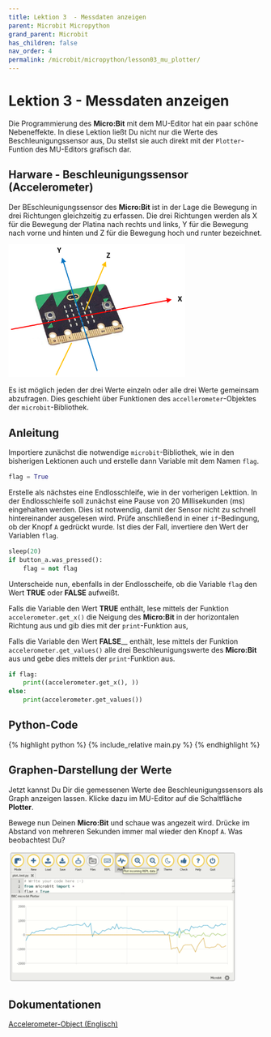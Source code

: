 ```yaml
---
title: Lektion 3  - Messdaten anzeigen
parent: Microbit Micropython
grand_parent: Microbit
has_children: false
nav_order: 4
permalink: /microbit/micropython/lesson03_mu_plotter/
---
```


# Lektion 3 - Messdaten anzeigen

Die Programmierung des __Micro:Bit__ mit dem MU-Editor hat ein paar schöne Nebeneffekte. In diese Lektion ließt Du nicht nur die Werte des Beschleunigungssensor aus, Du stellst sie auch direkt mit der `Plotter`-Funtion des MU-Editors grafisch dar.

## Harware - Beschleunigungssensor (Accelerometer)

Der BEschleunigungssensor des __Micro:Bit__ ist in der Lage die Bewegung in drei Richtungen gleichzeitig zu erfassen. Die drei Richtungen werden als X für die Bewegung der Platina nach rechts und links, Y für die Bewegung nach vorne und hinten und Z für die Bewegung hoch und runter bezeichnet.

<img src="./accelerometer_xyz.png" width="350px"/>

Es ist möglich jeden der drei Werte einzeln oder alle drei Werte gemeinsam abzufragen. Dies geschieht über Funktionen des `accellerometer`-Objektes der `microbit`-Bibliothek.

## Anleitung

Importiere zunächst die notwendige `microbit`-Bibliothek, wie in den bisherigen Lektionen auch und erstelle dann Variable mit dem Namen `flag`.

```python
flag = True
```

Erstelle als nächstes eine Endlosschleife, wie in der vorherigen Lekttion. In der Endlosschleife soll zunächst eine Pause von 20 Millisekunden (ms) eingehalten werden. Dies ist notwendig, damit der Sensor nicht zu schnell hintereinander ausgelesen wird.
Prüfe anschließend in einer `if`-Bedingung, ob der Knopf `A` gedrückt wurde. Ist dies der Fall, invertiere den Wert der Variablen `flag`.

```python
sleep(20)
if button_a.was_pressed():
    flag = not flag
 ```

Unterscheide nun, ebenfalls in der Endlosscheife, ob die Variable `flag` den Wert __TRUE__ oder __FALSE__ aufweißt.

Falls die Variable den Wert __TRUE__ enthält, lese mittels der Funktion `accelerometer.get_x()` die Neigung des __Micro:Bit__ in der horizontalen Richtung aus und gib dies mit der `print`-Funktion aus,

Falls die Variable den Wert __FALSE____ enthält, lese mittels der Funktion `accelerometer.get_values()` alle drei Beschleunigungswerte des __Micro:Bit__ aus und gebe dies mittels der `print`-Funktion aus.

```python
if flag:
    print((accelerometer.get_x(), ))
else:
    print(accelerometer.get_values())
```

## Python-Code

{% highlight python %}
    {% include_relative main.py %}
{% endhighlight %}

## Graphen-Darstellung der Werte

Jetzt kannst Du Dir die gemessenen Werte dee Beschleunigungssensors als Graph anzeigen lassen. Klicke dazu im MU-Editor auf die Schaltfläche __Plotter__.

Bewege nun Deinen __Micro:Bit__ und schaue was angezeit wird. Drücke im Abstand von mehreren Sekunden immer mal wieder den Knopf `A`. Was beobachtest Du?

<img src="./plot.png" width="450px"/>

## Dokumentationen

[Accelerometer-Object (Englisch)](https://microbit-micropython.readthedocs.io/en/latest/accelerometer.html)